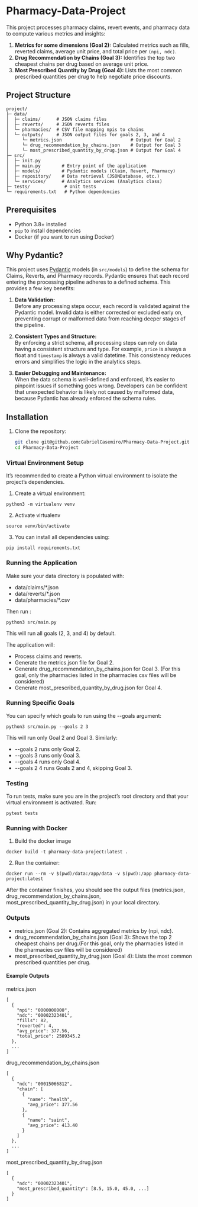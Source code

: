 # Pharmacy-Data-Project

This project processes pharmacy claims, revert events, and pharmacy data to compute various metrics and insights:
1. **Metrics for some dimensions (Goal 2):** Calculated metrics such as fills, reverted claims, average unit price, and total price per `(npi, ndc)`.
2. **Drug Recommendation by Chains (Goal 3):** Identifies the top two cheapest chains per drug based on average unit price.
3. **Most Prescribed Quantity by Drug (Goal 4):** Lists the most common prescribed quantities per drug to help negotiate price discounts.

## Project Structure
```
project/
├─ data/
│  ├─ claims/      # JSON claims files
│  ├─ reverts/     # JSON reverts files
│  └─ pharmacies/  # CSV file mapping npis to chains
│  └─ outputs/     # JSON output files for goals 2, 3, and 4
│     └─ metrics.json                          # Output for Goal 2
│     └─ drug_recommendation_by_chains.json    # Output for Goal 3
│     └─ most_prescribed_quantity_by_drug.json # Output for Goal 4
├─ src/
│  ├─ init.py
│  ├─ main.py        # Entry point of the application
│  ├─ models/        # Pydantic models (Claim, Revert, Pharmacy)
│  ├─ repository/    # Data retrieval (JSONDatabase, etc.)
│  └─ services/      # Analytics services (Analytics class)
├─ tests/             # Unit tests
└─ requirements.txt   # Python dependencies
```

## Prerequisites

- Python 3.8+ installed
- `pip` to install dependencies
- Docker (if you want to run using Docker)


## Why Pydantic?

This project uses [Pydantic](https://pydantic-docs.helpmanual.io/) models (in `src/models`) to define the schema for Claims, Reverts, and Pharmacy records. Pydantic ensures that each record entering the processing pipeline adheres to a defined schema. This provides a few key benefits:

1. **Data Validation:**  
   Before any processing steps occur, each record is validated against the Pydantic model. Invalid data is either corrected or excluded early on, preventing corrupt or malformed data from reaching deeper stages of the pipeline.

2. **Consistent Types and Structure:**  
   By enforcing a strict schema, all processing steps can rely on data having a consistent structure and type. For example, `price` is always a float and `timestamp` is always a valid datetime. This consistency reduces errors and simplifies the logic in the analytics steps.

3. **Easier Debugging and Maintenance:**  
   When the data schema is well-defined and enforced, it’s easier to pinpoint issues if something goes wrong. Developers can be confident that unexpected behavior is likely not caused by malformed data, because Pydantic has already enforced the schema rules.

## Installation

1. Clone the repository:
   ```bash
   git clone git@github.com:GabrielCasemiro/Pharmacy-Data-Project.git
   cd Pharmacy-Data-Project


### Virtual Environment Setup
It’s recommended to create a Python virtual environment to isolate the project’s dependencies.

1.	Create a virtual environment:
```
python3 -m virtualenv venv
```

2. Activate virtualenv 
```
source venv/bin/activate
```

3. You can install all dependencies using:
```
pip install requirements.txt
```

### Running the Application

Make sure your data directory is populated with:
- data/claims/*.json
- data/reverts/*.json
- data/pharmacies/*.csv

Then run :
```
python3 src/main.py
```
This will run all goals (2, 3, and 4) by default.

The application will:
- Process claims and reverts.
- Generate the metrics.json file for Goal 2.
- Generate drug_recommendation_by_chains.json for Goal 3. (For this goal, only the pharmacies listed in the pharmacies csv files will be considered)
- Generate most_prescribed_quantity_by_drug.json for Goal 4.

### Running Specific Goals

You can specify which goals to run using the --goals argument:
```
python3 src/main.py --goals 2 3
```
This will run only Goal 2 and Goal 3. Similarly:
- --goals 2 runs only Goal 2.
- --goals 3 runs only Goal 3.
- --goals 4 runs only Goal 4.
- --goals 2 4 runs Goals 2 and 4, skipping Goal 3.

### Testing


To run tests, make sure you are in the project’s root directory and that your virtual environment is activated. Run:

```
pytest tests
```

### Running with Docker

1. Build the docker image 
```
docker build -t pharmacy-data-project:latest .
```

2.	Run the container:
```
docker run --rm -v $(pwd)/data:/app/data -v $(pwd):/app pharmacy-data-project:latest
```

After the container finishes, you should see the output files (metrics.json, drug_recommendation_by_chains.json, most_prescribed_quantity_by_drug.json) in your local directory.

### Outputs
- metrics.json (Goal 2): Contains aggregated metrics by (npi, ndc).
- drug_recommendation_by_chains.json (Goal 3): Shows the top 2 cheapest chains per drug.(For this goal, only the pharmacies listed in the pharmacies csv files will be considered)
- most_prescribed_quantity_by_drug.json (Goal 4): Lists the most common prescribed quantities per drug.
#### Example Outputs
metrics.json
```
[
  {
    "npi": "0000000000",
    "ndc": "00002323401",
    "fills": 82,
    "reverted": 4,
    "avg_price": 377.56,
    "total_price": 2509345.2
  },
  ...
]
```
drug_recommendation_by_chains.json
```
[
  {
    "ndc": "00015066812",
    "chain": [
      {
        "name": "health",
        "avg_price": 377.56
      },
      {
        "name": "saint",
        "avg_price": 413.40
      }
    ]
  },
  ...
]
```
most_prescribed_quantity_by_drug.json
```
[
  {
    "ndc": "00002323401",
    "most_prescribed_quantity": [8.5, 15.0, 45.0, ...]
  }
]
```